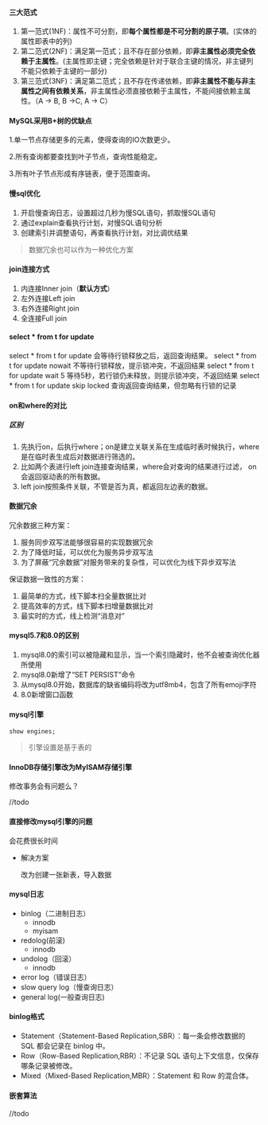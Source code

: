 #### 三大范式

1. 第一范式(1NF)：属性不可分割，即**每个属性都是不可分割的原子项**。(实体的属性即表中的列)
2. 第二范式(2NF)：满足第一范式；且不存在部分依赖，即**非主属性必须完全依赖于主属性**。(主属性即主键；完全依赖是针对于联合主键的情况，非主键列不能只依赖于主键的一部分)
3. 第三范式(3NF)：满足第二范式；且不存在传递依赖，即**非主属性不能与非主属性之间有依赖关系**，非主属性必须直接依赖于主属性，不能间接依赖主属性。（A -> B, B ->C, A -> C）



#### MySQL采用B+树的优缺点

1.单一节点存储更多的元素，使得查询的IO次数更少。

2.所有查询都要查找到叶子节点，查询性能稳定。

3.所有叶子节点形成有序链表，便于范围查询。



#### 慢sql优化

1. 开启慢查询日志，设置超过几秒为慢SQL语句，抓取慢SQL语句
2. 通过explain查看执行计划，对慢SQL语句分析
3. 创建索引并调整语句，再查看执行计划，对比调优结果

> 数据冗余也可以作为一种优化方案



#### join连接方式

1. 内连接Inner join（**默认方式**）
2. 左外连接Left join
3. 右外连接Right join
4. 全连接Full join



#### select * from t for update

select * from t for update 会等待行锁释放之后，返回查询结果。
select * from t for update nowait 不等待行锁释放，提示锁冲突，不返回结果
select * from t for update wait 5 等待5秒，若行锁仍未释放，则提示锁冲突，不返回结果
select * from t for update skip locked 查询返回查询结果，但忽略有行锁的记录



#### on和where的对比

##### 区别

1. 先执行on，后执行where；on是建立关联关系在生成临时表时候执行，where是在临时表生成后对数据进行筛选的。
2. 比如两个表进行left join连接查询结果，where会对查询的结果进行过滤， on会返回驱动表的所有数据。
3. left join按照条件关联，不管是否为真，都返回左边表的数据。



#### 数据冗余

冗余数据三种方案：

1. 服务同步双写法能够很容易的实现数据冗余
2. 为了降低时延，可以优化为服务异步双写法
3. 为了屏蔽“冗余数据”对服务带来的复杂性，可以优化为线下异步双写法

保证数据一致性的方案：

1. 最简单的方式，线下脚本扫全量数据比对
2. 提高效率的方式，线下脚本扫增量数据比对
3. 最实时的方式，线上检测“消息对”



#### mysql5.7和8.0的区别

1. mysql8.0的索引可以被隐藏和显示，当一个索引隐藏时，他不会被查询优化器所使用
2. mysql8.0新增了“SET PERSIST”命令
3. 从mysql8.0开始，数据库的缺省编码将改为utf8mb4，包含了所有emoji字符
4. 8.0新增窗口函数



#### mysql引擎

```
show engines;
```

> 引擎设置是基于表的



#### InnoDB存储引擎改为MyISAM存储引擎

修改事务会有问题么？

//todo 



#### 直接修改mysql引擎的问题

会花费很长时间

- 解决方案

  改为创建一张新表，导入数据



#### mysql日志

- binlog（二进制日志）
  - innodb
  - myisam
- redolog(前滚)
  - innodb
- undolog（回滚）
  - innodb
- error log（错误日志）
- slow query log（慢查询日志）
- general log(一般查询日志)



#### binlog格式

- Statement（Statement-Based Replication,SBR）：每一条会修改数据的 SQL 都会记录在 binlog 中。
- Row（Row-Based Replication,RBR）：不记录 SQL 语句上下文信息，仅保存哪条记录被修改。
- Mixed（Mixed-Based Replication,MBR）：Statement 和 Row 的混合体。
  

#### 嵌套算法

//todo